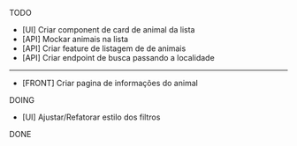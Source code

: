 TODO
  - [UI] Criar component de card de animal da lista
  - [API] Mockar animais na lista
  - [API] Criar feature de listagem de de animais
  - [API] Criar endpoint de busca passando a localidade
  ---
  - [FRONT] Criar pagina de informações do animal

DOING
  - [UI] Ajustar/Refatorar estilo dos filtros

DONE